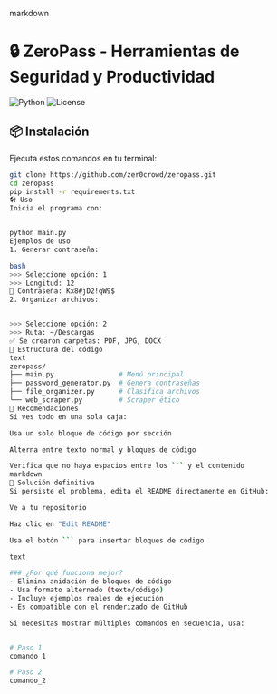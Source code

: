 markdown
# 🔒 ZeroPass - Herramientas de Seguridad y Productividad

![Python](https://img.shields.io/badge/Python-3.8+-blue?logo=python)
![License](https://img.shields.io/badge/License-MIT-green)

## 📦 Instalación
Ejecuta estos comandos en tu terminal:

```bash
git clone https://github.com/zer0crowd/zeropass.git
cd zeropass
pip install -r requirements.txt
🛠 Uso
Inicia el programa con:


python main.py
Ejemplos de uso
1. Generar contraseña:

bash
>>> Seleccione opción: 1
>>> Longitud: 12
🔑 Contraseña: Kx8#jD2!qW9$
2. Organizar archivos:


>>> Seleccione opción: 2
>>> Ruta: ~/Descargas
✅ Se crearon carpetas: PDF, JPG, DOCX
🧩 Estructura del código
text
zeropass/
├── main.py                # Menú principal
├── password_generator.py  # Genera contraseñas
├── file_organizer.py      # Clasifica archivos
└── web_scraper.py         # Scraper ético
📌 Recomendaciones
Si ves todo en una sola caja:

Usa un solo bloque de código por sección

Alterna entre texto normal y bloques de código

Verifica que no haya espacios entre los ``` y el contenido
markdown
🔄 Solución definitiva
Si persiste el problema, edita el README directamente en GitHub:

Ve a tu repositorio

Haz clic en "Edit README"

Usa el botón ``` para insertar bloques de código

text

### ¿Por qué funciona mejor?
- Elimina anidación de bloques de código
- Usa formato alternado (texto/código)
- Incluye ejemplos reales de ejecución
- Es compatible con el renderizado de GitHub

Si necesitas mostrar múltiples comandos en secuencia, usa:


# Paso 1
comando_1

# Paso 2
comando_2
